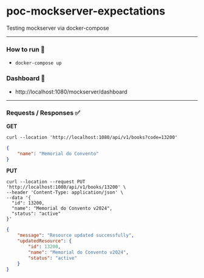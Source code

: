 # poc-mockserver-expectations
Testing mockserver via docker-compose

---

### How to run 🎯

- `docker-compose up`

### Dashboard 📱

- http://localhost:1080/mockserver/dashboard

---

### Requests / Responses ✅

**GET**

````
curl --location 'http://localhost:1080/api/v1/books?code=13200'
````

````json
{
    "name": "Memorial do Convento"
}
````

**PUT**

````
curl --location --request PUT 'http://localhost:1080/api/v1/books/13200' \
--header 'Content-Type: application/json' \
--data '{
  "id": 13200,
  "name": "Memorial do Convento v2024",
  "status": "active"
}'
````

````json
{
    "message": "Resource updated successfully",
    "updatedResource": {
        "id": 13200,
        "name": "Memorial do Convento v2024",
        "status": "active"
    }
}
````
